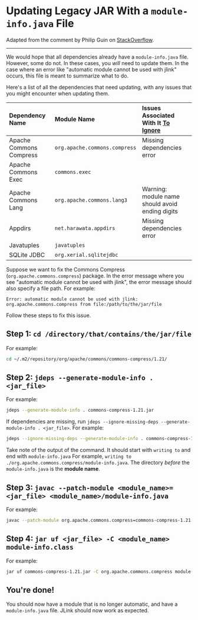 # Updating Legacy JAR With a `module-info.java` File

Adapted from the comment by Philip Guin on [StackOverflow](https://stackoverflow.com/a/47222302).

---
We would hope that all dependencies already have a `module-info.java` file. However, some do not. In these cases, you
*will* need to update them. In the case where an error like "automatic module cannot be used with jlink" occurs, this
file is meant to summarize what to do.

Here's a list of all the dependencies that need updating, with any issues that you might encounter when updating them.

| Dependency Name         | Module Name                   | Issues Associated With It <u>To Ignore</u>      |
|:------------------------|:------------------------------|:------------------------------------------------|
| Apache Commons Compress | `org.apache.commons.compress` | Missing dependencies error                      |
| Apache Commons Exec     | `commons.exec`                |                                                 |
| Apache Commons Lang     | `org.apache.commons.lang3`    | Warning: module name should avoid ending digits |
| Appdirs                 | `net.harawata.appdirs`        | Missing dependencies error                      |
| Javatuples              | `javatuples`                  |                                                 |
| SQLite JDBC             | `org.xerial.sqlitejdbc`       |                                                 |

Suppose we want to fix the Commons Compress (`org.apache.commons.compress`) package.
In the error message where you see "automatic module cannot be used with jlink", the error message
should also specify a file path. For example:

```
Error: automatic module cannot be used with jlink: org.apache.commons.compress from file:/path/to/the/jar/file
```

Follow these steps to fix this issue.

## Step 1: `cd /directory/that/contains/the/jar/file`

For example:

```bash
cd ~/.m2/repository/org/apache/commons/commons-compress/1.21/
```

## Step 2: `jdeps --generate-module-info . <jar_file>`

For example:

```bash
jdeps --generate-module-info . commons-compress-1.21.jar
```

If dependencies are missing, run `jdeps --ignore-missing-deps --generate-module-info . <jar_file>`. For example:

```bash
jdeps --ignore-missing-deps --generate-module-info . commons-compress-1.21.jar
```

Take note of the output of the command. It should start with `writing to` and end with `module-info.java` For
example, `writing to ./org.apache.commons.compress/module-info.java`. The directory *before* the `module-info.java` is
the **module name**.

## Step 3: `javac --patch-module <module_name>=<jar_file> <module_name>/module-info.java`

For example:

```bash
javac --patch-module org.apache.commons.compress=commons-compress-1.21.jar org.apache.commons.compress/module-info.java
```

## Step 4: `jar uf <jar_file> -C <module_name> module-info.class`

For example:

```bash
jar uf commons-compress-1.21.jar -C org.apache.commons.compress module-info.class
```

## You're done!

You should now have a module that is no longer automatic, and have a `module-info.java` file. JLink should now work as
expected.
